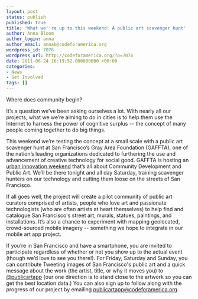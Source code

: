 ```yaml
---
layout: post
status: publish
published: true
title: 'What we''re up to this weekend: A public art scavenger hunt'
author: Anna Bloom
author_login: anna
author_email: annab@codeforamerica.org
wordpress_id: 7076
wordpress_url: http://codeforamerica.org/?p=7076
date: 2011-06-24 16:19:52.000000000 +00:00
categories:
- News
- Get Involved
tags: []
---
```

Where does community begin? 

It’s a question we’ve been asking ourselves a lot. With nearly all our projects, what we we’re aiming to do in cities is to help them use the Internet to harness the power of  cognitive surplus -- the concept of many people coming together to do big things. 

This weekend we’re testing the concept at a small scale with a public art scavenger hunt at San Francisco’s Gray Area Foundation (GAFFTA), one of the nation’s leading organizations dedicated to furthering the use and advancement of creative technology for social good. GAFFTA is hosting an <a href="http://www.summerofsmart.org/events/urban-innovation-weekend-1/">urban innovation weekend</a> that’s all about Community Development and Public Art. We’ll be there tonight and all day Saturday, training scavenger hunters on our technology and cutting them loose on the streets of San Francisco.

If all goes well, the project will create a pilot community of public art curators comprised of artists, people who love art and passionate technologists (who are often artists at heart themselves) to help find and catalogue San Francisco's street art, murals, statues, paintings, and installations. It’s also a chance to experiment with mapping geolocated, crowd-sourced mobile imagery -- something we hope to integrate in our mobile art app project. 

If you’re in San Francisco and have a smartphone, you are invited to participate regardless of whether or not you show up to the actual event (though we’d love to see you there!). For Friday, Saturday and Sunday, you can contribute Tweeting images of San Francisco's public art and a quick message about the work (the artist, title, or why it moves you) to <a href="https://twitter.com/#!/search/publicartapp">@publicartapp</a> (our one direction is to stand close to the artwork so you can get the best location data.) You can also sign up to follow along with the progress of our project by emailing <a href="mailto:publicartapp@codeforamerica.org">publicartapp@codeforamerica.org</a>.
